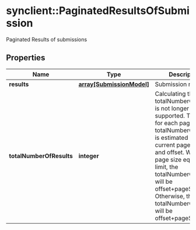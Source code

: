 # synclient::PaginatedResultsOfSubmission

Paginated Results of submissions
## Properties
Name | Type | Description | Notes
------------ | ------------- | ------------- | -------------
**results** | [**array[SubmissionModel]**](Submission_model.md) | Submission results | [optional] 
**totalNumberOfResults** | **integer** | Calculating the actual totalNumberOfResults is not longer supported. Therefore, for each page, the totalNumberOfResults is estimated using the current page, limit, and offset. When the page size equals the limit, the totalNumberOfResults will be offset+pageSize+ 1. Otherwise, the totalNumberOfResults will be offset+pageSize.&#39;  | [optional] 


